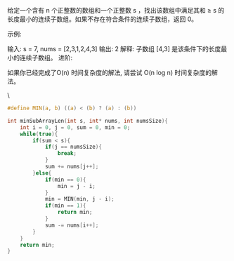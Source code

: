 给定一个含有 n 个正整数的数组和一个正整数 s ，找出该数组中满足其和 ≥ s 的长度最小的连续子数组。如果不存在符合条件的连续子数组，返回 0。

示例: 

输入: s = 7, nums = [2,3,1,2,4,3]
输出: 2
解释: 子数组 [4,3] 是该条件下的长度最小的连续子数组。
进阶:

如果你已经完成了O(n) 时间复杂度的解法, 请尝试 O(n log n) 时间复杂度的解法。



\

```c
#define MIN(a, b) ((a) < (b) ? (a) : (b))

int minSubArrayLen(int s, int* nums, int numsSize){
    int i = 0, j = 0, sum = 0, min = 0;
    while(true){
        if(sum < s){
            if(j == numsSize){
                break;
            }
            sum += nums[j++];
        }else{
            if(min == 0){
                min = j - i;
            }
            min = MIN(min, j - i);
            if(min == 1){
                return min;
            }
            sum -= nums[i++];
        }
    }
    return min;
}
```


